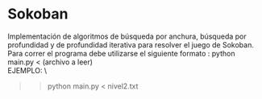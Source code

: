 # Sokoban
Implementación de algoritmos de búsqueda por anchura, búsqueda por profundidad y de profundidad iterativa para resolver el juego de Sokoban.\
Para correr el programa debe utilizarse el siguiente formato : python main.py < (archivo a leer)\
EJEMPLO: \
>>python main.py < nivel2.txt

